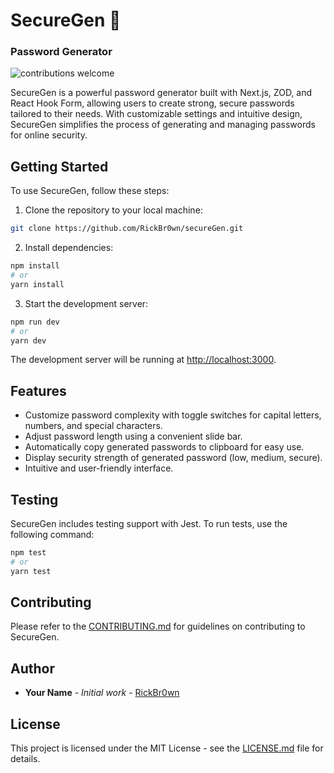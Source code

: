 # SecureGen 🔐

### Password Generator

![contributions welcome](https://img.shields.io/badge/contributions-welcome-brightgreen.svg?style=flat)

SecureGen is a powerful password generator built with Next.js, ZOD, and React Hook Form, allowing users to create strong, secure passwords tailored to their needs. With customizable settings and intuitive design, SecureGen simplifies the process of generating and managing passwords for online security.

## Getting Started

To use SecureGen, follow these steps:

1. Clone the repository to your local machine:

```bash
git clone https://github.com/RickBr0wn/secureGen.git
```

2. Install dependencies:

```bash
npm install
# or
yarn install
```

3. Start the development server:

```bash
npm run dev
# or
yarn dev
```

The development server will be running at [http://localhost:3000](http://localhost:3000).

## Features

- Customize password complexity with toggle switches for capital letters, numbers, and special characters.
- Adjust password length using a convenient slide bar.
- Automatically copy generated passwords to clipboard for easy use.
- Display security strength of generated password (low, medium, secure).
- Intuitive and user-friendly interface.

## Testing

SecureGen includes testing support with Jest. To run tests, use the following command:

```bash
npm test
# or
yarn test
```

## Contributing

Please refer to the [CONTRIBUTING.md](https://gist.github.com/RickBr0wn/0b4a139f833e0d0bafddb0d043644b20) for guidelines on contributing to SecureGen.

## Author

- **Your Name** - _Initial work_ - [RickBr0wn](https://github.com/RickBr0wn)

## License

This project is licensed under the MIT License - see the [LICENSE.md](https://gist.github.com/RickBr0wn/5f95ee6118bb32034e2b94acbd88a99d) file for details.
